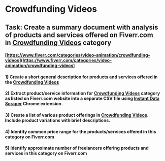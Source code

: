 # Crowdfunding Videos
## Task: Create a summary document with analysis of products and services offered on Fiverr.com in [Crowdfunding Videos](https://www.fiverr.com/categories/video-animation/crowdfunding-videos) category
#### [https://www.fiverr.com/categories/video-animation/crowdfunding-videos](https://www.fiverr.com/categories/video-animation/crowdfunding-videos)
#### 1) Create a short general description for products and services offered in the [Crowdfunding Videos](https://www.fiverr.com/categories/video-animation/crowdfunding-videos)
#### 2) Extract product/service information for [Crowdfunding Videos](https://www.fiverr.com/categories/video-animation/crowdfunding-videos) category as listed on Fiverr.com website into a separate CSV file using [Instant Data Scraper](https://chrome.google.com/webstore/detail/instant-data-scraper/ofaokhiedipichpaobibbnahnkdoiiah) Chrome extension.
#### 3) Create a list of various product offerings in [Crowdfunding Videos](https://www.fiverr.com/categories/video-animation/crowdfunding-videos). Include product variations with brief descriptions.
#### 4) Identify common price range for the products/services offered in this category on Fiverr.com
#### 5) Identify approximate number of freelancers offering products and services in this category on Fiverr.com
